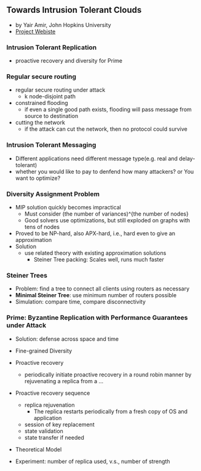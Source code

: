 Towards Intrusion Tolerant Clouds
---

- by Yair Amir, John Hopkins University
- [Project Webiste](http://www.dsn.jhu.edu/funding/resilient_clouds/)


### Intrusion Tolerant Replication
- proactive recovery and diversity for Prime

### Regular secure routing
- regular secure routing under attack
	- k node-disjoint path 
- constrained flooding 
	- if even a single good path exists, flooding will pass message from source to destination
- cutting the network
	- if the attack can cut the network, then no protocol could survive
	
### Intrusion Tolerant Messaging
- Different applications need different message type(e.g. real and delay-tolerant)
- whether you would like to pay to denfend how many attackers? or You want to optimize?

### Diversity Assignment Problem
- MIP solution quickly becomes impractical
	- Must consider (the number of variances)^{the number of nodes}
	- Good solvers use optimizations, but still exploded on graphs with tens of nodes
- Proved to be NP-hard, also APX-hard, i.e., hard even to give an approximation
- Solution
	- use related theory with existing approximation solutions
		- Steiner Tree packing: Scales well, runs much faster

### Steiner Trees
- Problem: find a tree to connect all clients using routers as necessary
- **Minimal Steiner Tree**: use minimum number of routers possible 
- Simulation: compare time, compare disconnectivity

### Prime: Byzantine Replication with Performance Guarantees under Attack
- Solution: defense across space and time

- Fine-grained Diversity
- Proactive recovery
	- periodically initiate proactive recovery in a round robin manner by rejuvenating a replica from a ...
- Proactive recovery sequence
	- replica rejuvenation
		- The replica restarts periodically from a fresh copy of OS and application
	- session of key replacement
	- state validation
	- state transfer if needed
- Theoretical Model
- Experiment: number of replica used, v.s., number of strength



